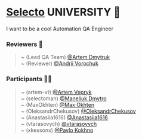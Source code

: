 # [Selecto](https://selectoglobal.com/) UNIVERSITY :school:  
I want to be a cool Automation QA Engineer
  
### Reviewers :mega:  
> ~ (Lead QA Team) [@Artem Dmytruk](https://github.com/ArtemDmytruk)  
> ~ (Reviewer) [@Andrii Vorochuk](https://github.com/avdQA)  
  
### Participants :technologist:  
> ~ (artem-vt) [@Artem Vepryk](https://github.com/artem-vt)  
> ~ (selectoman) [@Maneliuk Dmytro](https://github.com/selectoman)  
> ~ (MaxOkhten) [@Max Okhten](https://github.com/MaxOkhten)  
> ~ (OleksandrChekusov) [@OleksandrChekusov](https://github.com/OleksandrChekusov)  
> ~ (Anastasiia1616) [@Anastasiia1616](https://github.com/Anastasiia1616)  
> ~ (vtarasovych) [@vtarasovych](https://github.com/vtarasovych)  
> ~ (xkessonx) [@Pavlo Kokhno](https://github.com/xkessonx)  